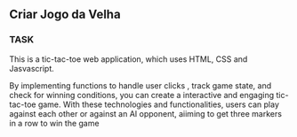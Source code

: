 ## Criar Jogo da Velha
### TASK

This is a tic-tac-toe web application, which uses HTML, CSS and Jasvascript. 
 
 By implementing functions to handle user clicks , track game state, and check for winning conditions, you can create a interactive and engaging tic-tac-toe game. With these technologies and functionalities, users can play against each other or against an AI  opponent, aiiming to get three markers in a row to win the game